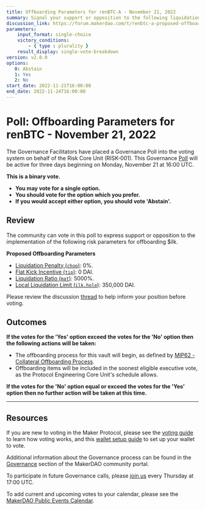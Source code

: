 ```yaml
---
title: Offboarding Parameters for renBTC-A - November 21, 2022
summary: Signal your support or opposition to the following liquidation parameters, designed to offboard renBTC-A.
discussion_link: https://forum.makerdao.com/t/renbtc-a-proposed-offboarding-parameters-context/18864
parameters:
    input_format: single-choice
    victory_conditions:
        - { type : plurality }
    result_display: single-vote-breakdown
version: v2.0.0
options:
   0: Abstain
   1: Yes
   2: No
start_date: 2022-11-21T16:00:00
end_date: 2022-11-24T16:00:00
---
```

# Poll: Offboarding Parameters for renBTC - November 21, 2022

The Governance Facilitators have placed a Governance Poll into the voting system on behalf of the Risk Core Unit (RISK-001). This Governance [Poll](https://community-development.makerdao.com/en/learn/governance/on-chain-gov) will be active for three days beginning on Monday, November 21 at 16:00 UTC.

**This is a binary vote.** 
- **You may vote for a single option.** 
- **You should vote for the option which you prefer.**
- **If you would accept either option, you should vote 'Abstain'.**

## Review

The community can vote in this poll to express support or opposition to the implementation of the following risk parameters for offboarding $ilk.

**Proposed Offboarding Parameters**

* [Liquidation Penalty (`chop`)](https://manual.makerdao.com/parameter-index/vault-risk/param-liquidation-penalty): 0%.
* [Flat Kick Incentive (`tip`)](https://manual.makerdao.com/parameter-index/collateral-auction/param-flat-kick-incentive): 0 DAI.
* [Liquidation Ratio (`mat`)](https://manual.makerdao.com/parameter-index/vault-risk/param-liquidation-ratio): 5000%.
* [Local Liquidation Limit (`ilk.hole`)](https://manual.makerdao.com/parameter-index/collateral-auction/param-local-liquidation-limit): 350,000 DAI.

Please review the discussion [thread](https://forum.makerdao.com/t/renbtc-a-proposed-offboarding-parameters-context/18864) to help inform your position before voting.

## Outcomes

**If the votes for the 'Yes' option exceed the votes for the 'No' option then the following actions will be taken:**
* The offboarding process for this vault will begin, as defined by [MIP62 - Collateral Offboarding Process](https://mips.makerdao.com/mips/details/MIP62).
* Offboarding items will be included in the soonest eligible executive vote, as the Protocol Engineering Core Unit's schedule allows.

**If the votes for the 'No' option equal or exceed the votes for the 'Yes' option then no further action will be taken at this time.**

---

## Resources

If you are new to voting in the Maker Protocol, please see the [voting guide](https://community-development.makerdao.com/en/learn/governance/how-voting-works/) to learn how voting works, and this [wallet setup guide](https://community-development.makerdao.com/en/learn/governance/voting-setup/) to set up your wallet to vote.

Additional information about the Governance process can be found in the [Governance](https://community-development.makerdao.com/en/learn/governance) section of the MakerDAO community portal.

To participate in future Governance calls, please [join us](https://github.com/makerdao/community/tree/master/governance/governance-and-risk-meetings) every Thursday at 17:00 UTC.

To add current and upcoming votes to your calendar, please see the [MakerDAO Public Events Calendar](https://calendar.google.com/calendar/embed?src=makerdao.com_3efhm2ghipksegl009ktniomdk%40group.calendar.google.com&ctz=UTC&mode=week&showCalendars=0&showPrint=0).